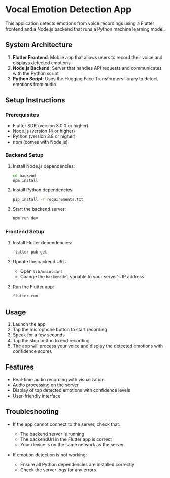 # Vocal Emotion Detection App

This application detects emotions from voice recordings using a Flutter frontend and a Node.js backend that runs a Python machine learning model.

## System Architecture

1. **Flutter Frontend**: Mobile app that allows users to record their voice and displays detected emotions
2. **Node.js Backend**: Server that handles API requests and communicates with the Python script
3. **Python Script**: Uses the Hugging Face Transformers library to detect emotions from audio

## Setup Instructions

### Prerequisites

- Flutter SDK (version 3.0.0 or higher)
- Node.js (version 14 or higher)
- Python (version 3.8 or higher)
- npm (comes with Node.js)

### Backend Setup

1. Install Node.js dependencies:
   ```bash
   cd backend
   npm install
   ```

2. Install Python dependencies:
   ```bash
   pip install -r requirements.txt
   ```

3. Start the backend server:
   ```bash
   npm run dev
   ```

### Frontend Setup

1. Install Flutter dependencies:
   ```bash
   flutter pub get
   ```

2. Update the backend URL:
   - Open `lib/main.dart`
   - Change the `backendUrl` variable to your server's IP address

3. Run the Flutter app:
   ```bash
   flutter run
   ```

## Usage

1. Launch the app
2. Tap the microphone button to start recording
3. Speak for a few seconds
4. Tap the stop button to end recording
5. The app will process your voice and display the detected emotions with confidence scores

## Features

- Real-time audio recording with visualization
- Audio processing on the server
- Display of top detected emotions with confidence levels
- User-friendly interface

## Troubleshooting

- If the app cannot connect to the server, check that:
  - The backend server is running
  - The backendUrl in the Flutter app is correct
  - Your device is on the same network as the server

- If emotion detection is not working:
  - Ensure all Python dependencies are installed correctly
  - Check the server logs for any errors
